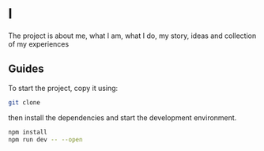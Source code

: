 # I

The project is about me, what I am, what I do, my story, ideas and collection of my experiences

## Guides

To start the project, copy it using:

```sh
git clone
```

then install the dependencies and start the development environment.

```sh
npm install
npm run dev -- --open
```